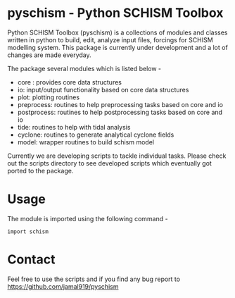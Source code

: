 # pyschism - Python SCHISM Toolbox
Python SCHISM Toolbox (pyschism) is a collections of modules and classes written in python to build, edit, analyze input files, forcings for SCHISM modelling system. This package is currently under development and a lot of changes are made everyday. 

The package several modules which is listed below - 
* core : provides core data structures
* io: input/output functionality based on core data structures
* plot: plotting routines
* preprocess: routines to help preprocessing tasks based on core and io
* postprocess: routines to help postprocessing tasks based on core and io
* tide: routines to help with tidal analysis
* cyclone: routines to generate analytical cyclone fields
* model: wrapper routines to build schism model

Currently we are developing scripts to tackle individual tasks. Please check out the scripts directory to see developed scripts which eventually got ported to the package.


# Usage
The module is imported using the following command - 

```
import schism
```

# Contact
Feel free to use the scripts and if you find any bug report to https://github.com/jamal919/pyschism